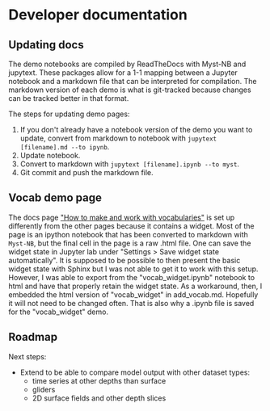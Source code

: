 # Developer documentation

## Updating docs

The demo notebooks are compiled by ReadTheDocs with Myst-NB and jupytext. These packages allow for a 1-1 mapping between a Jupyter notebook and a markdown file that can be interpreted for compilation. The markdown version of each demo is what is git-tracked because changes can be tracked better in that format.

The steps for updating demo pages:
1. If you don't already have a notebook version of the demo you want to update, convert from markdown to notebook with `jupytext [filename].md --to ipynb`.
2. Update notebook.
3. Convert to markdown with `jupytext [filename].ipynb --to myst`.
4. Git commit and push the markdown file.


## Vocab demo page

The docs page ["How to make and work with vocabularies"](https://ocean-model-skill-assessor.readthedocs.io/en/latest/add_vocab.html) is set up differently from the other pages because it contains a widget. Most of the page is an ipython notebook that has been converted to markdown with `Myst-NB`, but the final cell in the page is a raw .html file. One can save the widget state in Jupyter lab under "Settings > Save widget state automatically". It is supposed to be possible to then present the basic widget state with Sphinx but I was not able to get it to work with this setup. However, I was able to export from the "vocab_widget.ipynb" notebook to html and have that properly retain the widget state. As a workaround, then, I embedded the html version of "vocab_widget" in add_vocab.md. Hopefully it will not need to be changed often. That is also why a .ipynb file is saved for the "vocab_widget" demo.


## Roadmap

Next steps:

* Extend to be able to compare model output with other dataset types:
  * time series at other depths than surface
  * gliders
  * 2D surface fields and other depth slices
